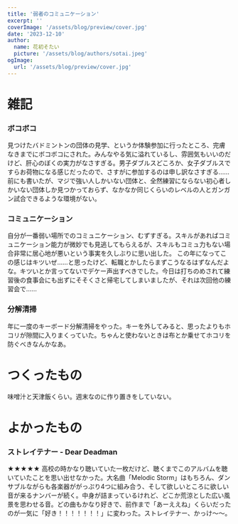 ```yaml
---
title: '弱者のコミュニケーション'
excerpt: ''
coverImage: '/assets/blog/preview/cover.jpg'
date: '2023-12-10'
author:
  name: 花初そたい
  picture: '/assets/blog/authors/sotai.jpeg'
ogImage:
  url: '/assets/blog/preview/cover.jpg'
---
```

# 雑記
### ボコボコ
見つけたバドミントンの団体の見学、というか体験参加に行ったところ、完膚なきまでにボコボコにされた。みんなやる気に溢れているし、雰囲気もいいのだけど、肝心のぼくの実力がなさすぎる。男子ダブルスどころか、女子ダブルスですらお荷物になる感じだったので、さすがに参加するのは申し訳なさすぎる……
前にも書いたが、マジで強い人しかいない団体と、全然練習にならない初心者しかいない団体しか見つかっておらず、なかなか同じくらいのレベルの人とガンガン試合できるような環境がない。

### コミュニケーション
自分が一番弱い場所でのコミュニケーション、むずすぎる。スキルがあればコミュニケーション能力が微妙でも見逃してもらえるが、スキルもコミュ力もない場合非常に居心地が悪いという事実を久しぶりに思い出した。
この年になってこの感じはキツいぜ……と思ったけど、転職とかしたらまずこうなるはずなんだよな。キツいとか言ってないでデケー声出すべきでした。今日は打ちのめされて練習後の食事会にも出ずにそそくさと帰宅してしまいましたが、それは次回他の練習会で……

### 分解清掃
年に一度のキーボード分解清掃をやった。キーを外してみると、思ったよりもホコリが隙間に入りまくっていた。ちゃんと使わないときは布とか乗せてホコリを防ぐべきなんかなあ。

# つくったもの
味噌汁と天津飯くらい。週末なのに作り置きをしていない。

# よかったもの

### ストレイテナー - Dear Deadman
★★★★★
高校の時かなり聴いていた一枚だけど、聴くまでこのアルバムを聴いていたことを思い出せなかった。大名曲「Melodic Storm」はもちろん、ダンサブルながらも各楽器ががっぷり4つに組み合う、そして欲しいところに欲しい音が来るナンバーが続く。中身が詰まっているけれど、どこか荒涼とした広い風景を思わせる音。どの曲もかなり好きで、前作まで「あーええね」くらいだったのが一気に「好き！！！！！！！」に変わった。ストレイテナー、かっけ～～。